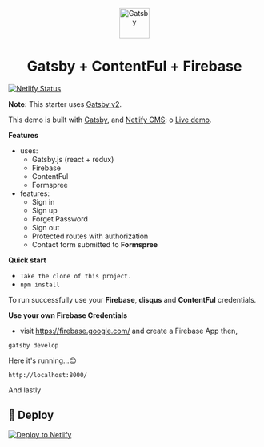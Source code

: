 <p align="center">
  <a href="https://www.gatsbyjs.org">
    <img alt="Gatsby" src="https://www.gatsbyjs.org/monogram.svg" width="60" />
  </a>
</p>
<h1 align="center">
  Gatsby + ContentFul + Firebase
</h1>


[![Netlify Status](https://api.netlify.com/api/v1/badges/9024fbd3-56db-4c48-ab7b-3bad86190103/deploy-status)](https://app.netlify.com/sites/gatsby-blogger/deploys)

**Note:** This starter uses [Gatsby v2](https://www.gatsbyjs.org/blog/2018-09-17-gatsby-v2/).

This demo is built with [Gatsby](https://www.gatsbyjs.org/), and [Netlify CMS](https://www.netlifycms.org): o [Live demo](https://gatsby-blogger.netlify.com/).

**Features** 

- uses:
  - Gatsby.js (react + redux)
  - Firebase
  - ContentFul
  - Formspree
- features:
  - Sign in
  - Sign up
  - Forget Password
  - Sign out
  - Protected routes with authorization
  - Contact form submitted to **Formspree**

**Quick start**

  -  ```Take the clone of this project.```
  -  ```npm install```

To run successfully use your **Firebase**, **disqus** and **ContentFul** credentials.

**Use your own Firebase Credentials**
- visit https://firebase.google.com/ and create a Firebase App then,

```gatsby develop```

Here it's running...😊

```http://localhost:8000/```



And lastly
## 💫 Deploy

[![Deploy to Netlify](https://www.netlify.com/img/deploy/button.svg)](https://app.netlify.com/start/deploy?repository=https://github.com/aslammultidots/blogger)